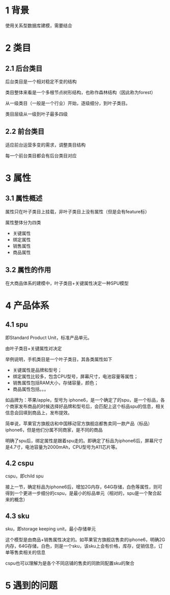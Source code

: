 # 1 背景

使用关系型数据库建模，需要结合

# 2 类目

## 2.1 后台类目

后台类目是一个相对稳定不变的结构

类目整体来看是一个多根节点树形结构，也称作森林结构（因此称为forest）

从一级类目（一般是一个行业）开始，逐级细分，到叶子类目。

类目层级从一级到叶子最多四级



## 2.2 前台类目

适应前台运营多变的需求，调整类目结构

每一个前台类目都会有后台类目对应



# 3 属性

## 3.1 属性概述

属性只在叶子类目上挂载，非叶子类目上没有属性（但是会有feature标）

属性整体分为四类

- 关键属性
- 绑定属性
- 销售属性
- 商品属性

## 3.2 属性的作用

在大商品体系的建模中，叶子类目+关键属性决定一种SPU模型



# 4 产品体系

## 4.1 spu

即Standard Product Unit，标准产品单元。

由叶子类目+关键属性对决定

举例说明，手机类目是一个叶子类目，其各类属性如下

- 关键属性是品牌和型号；
- 绑定属性比较多，包含CPU型号，屏幕尺寸，电池容量等属性；
- 销售属性包括RAM大小，存储容量，颜色；
- 商品属性包括。。。

如品牌为：苹果/apple，型号为 iphone6，是一个确定了的spu，是一个标品，各个商家发布商品的时候选择好品牌和型号后，会匹配上这个标品spu的信息，相关信息会回填到商品上，发布提效。

简单说，苹果官方旗舰店和中国移动官方旗舰店都售卖同一款产品（标品）iphone6，但是他们分属不同商家，是不同的商品



明确了spu后，绑定属性是跟着spu走的。即确定了标品为iphone6后，屏幕尺寸是4.7寸，电池容量为2000mAh，CPU型号为A11芯片等。



## 4.2 cspu

cspu，即child spu

接上一节，确定标品为iphone6后，增加2G内存，64G存储，白色等属性，则可得到一个更进一步细分的cspu，是最小的标品单元（相对的，spu是一个聚合起来的概念）



## 4.3 sku

sku，即storage keeping unit，最小存储单元

这个模型是由商品+销售属性决定的。如苹果官方旗舰店售卖的iphone6，明确2G内存，64G存储，白色，则是一个sku，该sku上会有价格，库存，促销信息，订单等售卖相关的信息



cspu也可以理解为是各个不同店铺的售卖的同款同配置sku的聚合



# 5 遇到的问题



